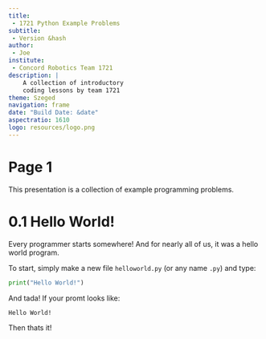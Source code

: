 ```yaml
---
title:
 - 1721 Python Example Problems
subtitle:
 - Version &hash
author:
 - Joe
institute:
 - Concord Robotics Team 1721
description: |
    A collection of introductory
    coding lessons by team 1721
theme: Szeged
navigation: frame
date: "Build Date: &date"
aspectratio: 1610
logo: resources/logo.png
---
```



# Page 1

This presentation is a collection of example programming problems.


# 0.1 Hello World!

Every programmer starts somewhere! And for nearly all of us, it was a hello world program.

To start, simply make a new file `helloworld.py` (or any name `.py`) and type:

```python
print("Hello World!")
```

And tada! If your promt looks like:

```sh
Hello World!
```

Then thats it!
